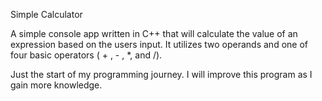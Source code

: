 Simple Calculator

A simple console app written in C++ that will calculate the value of an expression based on the users input. It utilizes two operands and one of four basic operators ( + , - , *, and /).

Just the start of my programming journey. I will improve this program as I gain more knowledge.
